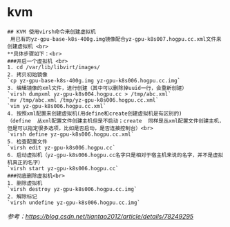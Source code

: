 # kvm
    ## KVM 使用virsh命令来创建虚拟机
     用已有的yz-gpu-base-k8s-400g.img镜像配合yz-gpu-k8s007.hogpu.cc.xml文件来创建虚拟机 <br>
    **具体步骤如下：<br>
    ###开启一个虚拟机 <br>
    1. cd /var/lib/libvirt/images/
    2. 拷贝初始镜像
    `cp yz-gpu-base-k8s-400g.img yz-gpu-k8s006.hogpu.cc.img`
    3. 编辑镜像的xml文件，进行创建（其中可以删除掉uuid一行，会重新创建）
    `virsh dumpxml yz-gpu-k8s004.hogpu.cc > /tmp/abc.xml`
    `mv /tmp/abc.xml /tmp/yz-gpu-k8s006.hogpu.cc.xml` 
    `vim yz-gpu-k8s006.hogpu.cc.xml`
    4. 按照xml配置来创建虚拟机(用define和create创建虚拟机是有区别的)
    （define  丛xml配置文件创建主机但是不启动；create  同样是丛xml配置文件创建主机，但是可以指定很多选项，比如是否启动，是否连接控制台）<br>
    `virsh define yz-gpu-k8s006.hogpu.cc.xml`
    5. 检查配置文件 
    `virsh edit yz-gpu-k8s006.hogpu.cc`
    6. 启动虚拟机（yz-gpu-k8s006.hogpu.cc名字只是相对于宿主机来说的名字，并不是虚拟机真正的名字）
    `virsh start yz-gpu-k8s006.hogpu.cc`
    ###彻底删除虚拟机<br>
    1. 删除虚拟机   
    `virsh destroy yz-gpu-k8s006.hogpu.cc.img`
    2. 解除标记     
    `virsh undefine yz-gpu-k8s006.hogpu.cc.img`

*参考：https://blog.csdn.net/tiantao2012/article/details/78249295*
